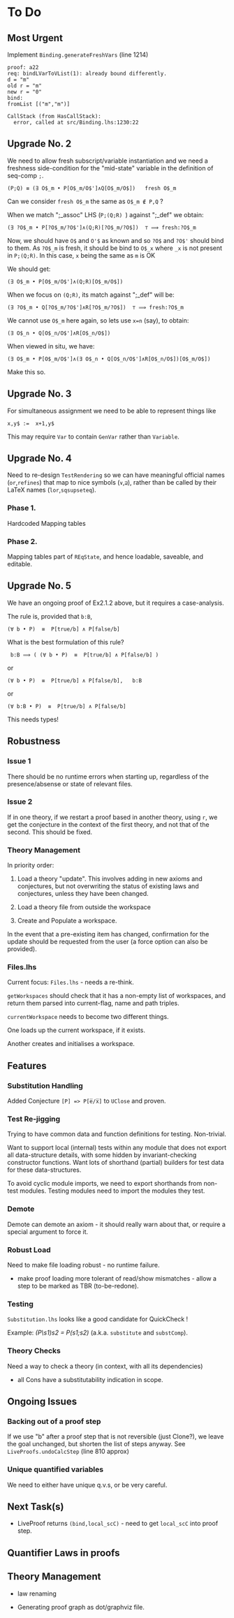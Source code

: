 # To Do

## Most Urgent

Implement `Binding.generateFreshVars` (line 1214)

```
proof: a22
req: bindLVarToVList(1): already bound differently.
d = "m"
old r = "m"
new r = "0"
bind:
fromList [("m","m")]

CallStack (from HasCallStack):
  error, called at src/Binding.lhs:1230:22 
```

## Upgrade No. 2

We need to allow fresh subscript/variable instantiation
and we need a freshness side-condition for the "mid-state" variable in the definition of seq-comp `;`.

```
(P;Q) ≡ (∃ O$_m • P[O$_m/O$']∧Q[O$_m/O$])   fresh O$_m
```
Can we consider `fresh O$_m` the same as `O$_m ∉ P,Q` ?

When we match ";\_assoc" LHS (`P;(Q;R) `) against ";\_def" we obtain:

```
(∃ ?O$_m • P[?O$_m/?O$']∧(Q;R)[?O$_m/?O$])  ⊤ ⟹ fresh:?O$_m
```
Now, we should have `O$` and `O'$` as known
and so `?O$` and `?O$'` should bind to them. 
As `?O$_m` is fresh, it should be bind to `O$_x` where `_x` is not present in `P;(Q;R)`. In this case, `x` being the same as `m`
is OK

We should get:

```
(∃ O$_m • P[O$_m/O$']∧(Q;R)[O$_m/O$]) 
```

When we focus on `(Q;R)`, its match against ";\_def" will be:

```
(∃ ?O$_m • Q[?O$_m/?O$']∧R[?O$_m/?O$])  ⊤ ⟹ fresh:?O$_m
```

We cannot use `O$_m` here again, so lets use `x=n` (say), to obtain:

```
(∃ O$_n • Q[O$_n/O$']∧R[O$_n/O$]) 
```
When viewed in situ, we have:

```
(∃ O$_m • P[O$_m/O$']∧(∃ O$_n • Q[O$_n/O$']∧R[O$_n/O$])[O$_m/O$])
```

Make this so.



## Upgrade No. 3

For simultaneous assignment we need to be able to represent
things like

`x,y$ :=  x+1,y$`

This may require `Var` to contain `GenVar` rather than `Variable`.

## Upgrade No. 4

Need to re-design `TestRendering` so we can have meaningful 
official names (`or`,`refines`) 
that map to nice symbols (`∨`,`⊒`),
rather than be called by their LaTeX names (`lor`,`sqsupseteq`).

### Phase 1.
  Hardcoded Mapping tables
  
### Phase 2.
  Mapping tables part of `REqState`,
  and hence loadable, saveable, and editable.

## Upgrade No. 5

We have an ongoing proof of Ex2.1.2 above, but it requires
a case-analysis.

The rule is, provided that `b:B`,

```
(∀ b • P)  ≡  P[true/b] ∧ P[false/b]
```

What is the best formulation of this rule?

```
 b:B ⟹ ( (∀ b • P)  ≡  P[true/b] ∧ P[false/b] )
```

or

```
(∀ b • P)  ≡  P[true/b] ∧ P[false/b],   b:B
```

or

```
(∀ b:B • P)  ≡  P[true/b] ∧ P[false/b]
```

This needs types!

## Robustness

### Issue 1
 
  There should be no runtime errors when starting up, regardless of the presence/absense or state of relevant files.

### Issue 2

If in one theory, if we restart a proof based in another theory, using `r`, we get the conjecture in the context of the first theory, and not that of the second. This should be fixed.



### Theory Management

In priority order:

1. Load a theory "update".
   This involves adding in new axioms and conjectures,
   but not overwriting the status of existing laws and conjectures,
   unless they have been changed.

2. Load a theory file from outside the workspace

3. Create and Populate a workspace.


In the event that a pre-existing item has changed,
confirmation for the update should be requested from the user
(a force option can also be provided).


### Files.lhs

Current focus: `Files.lhs` - needs a re-think.

`getWorkspaces` should check that it has a non-empty list of workspaces,
and return them parsed into current-flag, name and path triples.

`currentWorkspace` needs to become two different things.

One loads up the current workspace, if it exists.

Another creates and initialises a workspace.

## Features

### Substitution Handling


Added Conjecture `[P] => P[e̅/x̅]` to `UClose` and proven.




  
### Test Re-jigging

Trying to have common data and function definitions for testing. Non-trivial.

Want to support local (internal) tests within any module that does not export
all data-structure details, with some hidden by invariant-checking constructor functions.
Want lots of shorthand (partial) builders for test data for these data-structures.

To avoid cyclic module imports, we need to export shorthands from non-test modules.
Testing modules need to import the modules they test.


### Demote

 Demote can demote an axiom - it should really warn about that, or require a special argument to force it.

### Robust Load
Need to make file loading robust - no runtime failure.

* make proof loading more tolerant of read/show mismatches - allow a step to be marked as TBR (to-be-redone).

### Testing

`Substitution.lhs` looks like a good candidate for QuickCheck !

Example:  *(P\s1)s2 = P(s1;s2)* (a.k.a. `substitute` and `substComp`).

### Theory Checks

Need a way to check a theory (in context, with all its dependencies)

* all Cons have a substitutability indication in scope.

## Ongoing Issues

### Backing out of a proof step

If we use "b" after a proof step that is not reversible (just Clone?), we leave the goal unchanged,
but shorten the list of steps anyway. See `LiveProofs.undoCalcStep` (line 810 approx)

### Unique quantified variables


We need to either have unique q.v.s, or be very careful. 



## Next Task(s)


 
* LiveProof returns `(bind,local_scC)` - need to get `local_scC` into proof step.




## Quantifier Laws in proofs

## Theory Management

* law renaming

* Generating proof graph as dot/graphviz file.
  